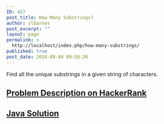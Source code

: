```yaml
---
ID: 427
post_title: How Many Substrings?
author: slbarnes
post_excerpt: ""
layout: page
permalink: >
  http://localhost/index.php/how-many-substrings/
published: true
post_date: 2018-09-04 09:58:26
---
```

Find all the unique substrings in a given string of characters. 
## <a href="https://www.hackerrank.com/challenges/how-many-substrings" target="_blank" rel="noopener">Problem Description on HackerRank</a>

## [Java Solution][1]

 [1]: /index.php/how-many-substrings/how-many-substrings-java